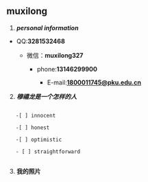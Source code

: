 ## muxilong ##

1. ***personal information***

* QQ:**3281532468**
   
  * 微信：**muxilong327**
   
    * phone:**13146299900**
   
      * E-mail:**1800011745@pku.edu.cn**
   
  
2. ***穆禧龙是一个怎样的人***

```

   -[ ] innocent
   
   -[ ] honest
   
   -[ ] optimistic
   
   - [ ] straightforward
 
 ```

3. **我的照片**





